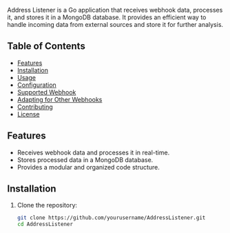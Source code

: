 

Address Listener is a Go application that receives webhook data, processes it, and stores it in a MongoDB database. It provides an efficient way to handle incoming data from external sources and store it for further analysis.

## Table of Contents

- [Features](#features)
- [Installation](#installation)
- [Usage](#usage)
- [Configuration](#configuration)
- [Supported Webhook](#supported-webhook)
- [Adapting for Other Webhooks](#adapting-for-other-webhooks)
- [Contributing](#contributing)
- [License](#license)

## Features

- Receives webhook data and processes it in real-time.
- Stores processed data in a MongoDB database.
- Provides a modular and organized code structure.

## Installation

1. Clone the repository:

   ```bash
   git clone https://github.com/yourusername/AddressListener.git
   cd AddressListener
